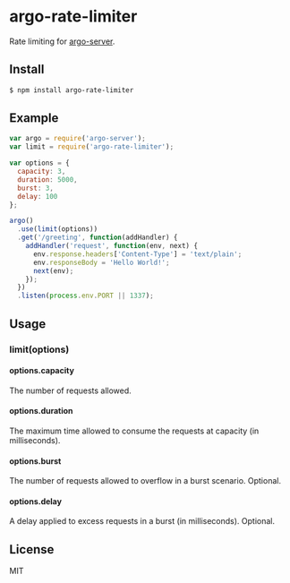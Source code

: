 # argo-rate-limiter

Rate limiting for [argo-server](https://github.com/argo/argo).

## Install

```bash
$ npm install argo-rate-limiter
```

## Example

```javascript
var argo = require('argo-server');
var limit = require('argo-rate-limiter');

var options = {
  capacity: 3,
  duration: 5000,
  burst: 3,
  delay: 100 
};

argo()
  .use(limit(options))
  .get('/greeting', function(addHandler) {
    addHandler('request', function(env, next) {
      env.response.headers['Content-Type'] = 'text/plain';
      env.responseBody = 'Hello World!';
      next(env);
    });
  })
  .listen(process.env.PORT || 1337);
```

## Usage

### limit(options)

#### options.capacity

The number of requests allowed.

#### options.duration

The maximum time allowed to consume the requests at capacity (in milliseconds).

#### options.burst

The number of requests allowed to overflow in a burst scenario.  Optional.

#### options.delay

A delay applied to excess requests in a burst (in milliseconds).  Optional.

## License

MIT
